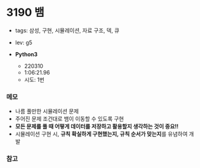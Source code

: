 # 3190 뱀

- tags: 삼성, 구현, 시뮬레이션, 자료 구조, 덱, 큐
- lev: g5

- **Python3**

  - 220310
  - 1:06:21.96
  - 시도: 1번

### 메모

- 나름 풀만한 시뮬레이션 문제
- 주어진 문제 조건대로 뱀이 이동할 수 있도록 구현
- **모든 문제를 풀 때 어떻게 데이터를 저장하고 활용할지 생각하는 것이 중요!!**
- 시뮬레이션 구현 시, **규칙 확실하게 구현했는지, 규칙 순서가 맞는지**를 유념하여 개발

### 참고
